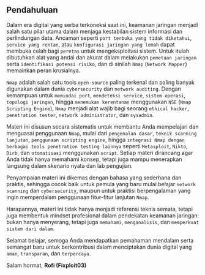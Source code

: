 ## Pendahuluan

Dalam era digital yang serba terkoneksi saat ini, keamanan jaringan menjadi salah satu pilar utama dalam menjaga kestabilan sistem informasi dan perlindungan data. Ancaman seperti `port terbuka yang tidak diketahui`, `service yang rentan`, atau `konfigurasi jaringan yang lemah` dapat membuka celah bagi `peretas` untuk mengeksploitasi sistem. Untuk itulah dibutuhkan alat yang andal dan akurat dalam melakukan `pemetaan jaringan` serta `identifikasi potensi risiko`, dan di sinilah `Nmap` (`Network Mapper`) memainkan peran krusialnya.

`Nmap` adalah salah satu tools `open-source` paling terkenal dan paling banyak digunakan dalam dunia `cybersecurity` dan `network auditing`. Dengan kemampuan untuk `memindai port`, `mendeteksi service`, `sistem operasi`, `topologi jaringan`, hingga `menemukan kerentanan` menggunakan `NSE` (`Nmap Scripting Engine`), `Nmap` menjadi alat wajib bagi seorang `ethical hacker`, `penetration tester`, `network administrator`, dan `sysadmin`.

Materi ini disusun secara sistematis untuk membantu Anda mempelajari dan menguasai penggunaan `Nmap`, mulai dari `pengenalan dasar`, `teknik scanning lanjutan`, `penggunaan scripting engine`, hingga `integrasi Nmap dengan berbagai tools penetration testing lainnya` seperti `Metasploit`, `Nikto`, `Dirb`, dan `otomatisasi` menggunakan `script`. Setiap materi dirancang agar Anda tidak hanya memahami konsep, tetapi juga mampu menerapkan langsung dalam skenario nyata dan lab pengujian.

Penyampaian materi ini dikemas dengan bahasa yang sederhana dan praktis, sehingga cocok baik untuk pemula yang baru mulai belajar `network scanning` dan `cybersecurity`, maupun untuk praktisi berpengalaman yang ingin memperdalam penggunaan fitur-fitur lanjutan `Nmap`.

Harapannya, materi ini tidak hanya menjadi referensi teknis semata, tetapi juga membentuk mindset profesional dalam pendekatan keamanan jaringan: bukan hanya menyerang, tetapi juga `memahami`, `menganalisis`, dan `memperkuat sistem dari dalam`.

Selamat belajar, semoga Anda mendapatkan pemahaman mendalam serta semangat baru untuk berkontribusi dalam menciptakan dunia digital yang `aman`, `transparan`, dan `terpercaya`.

Salam hormat, **Rofi (Fixploit03)**
